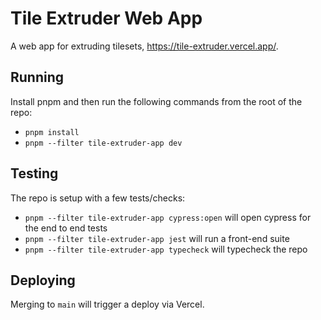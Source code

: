 # Tile Extruder Web App

A web app for extruding tilesets, https://tile-extruder.vercel.app/.

## Running

Install pnpm and then run the following commands from the root of the repo:
- `pnpm install`
- `pnpm --filter tile-extruder-app dev`

## Testing

The repo is setup with a few tests/checks:
- `pnpm --filter tile-extruder-app cypress:open` will open cypress for the end to end tests 
- `pnpm --filter tile-extruder-app jest` will run a front-end suite
- `pnpm --filter tile-extruder-app typecheck` will typecheck the repo

## Deploying

Merging to `main` will trigger a deploy via Vercel.